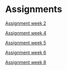 # Assignments

[Assignment week 2](https://github.com/Marijekok/Assignments/blob/master/Assignment_week_2%2B(1).ipynb)

[Assignment week 4](https://github.com/Marijekok/Assignments/blob/master/Assignment_week_4%2B(1).ipynb)

[Assignment week 5](https://github.com/Marijekok/Assignments/blob/master/Assignment_week_5.ipynb)

[Assignment week 6](https://github.com/Marijekok/Assignments/blob/master/assignment4%20(2).ipynb)

[Assignment week 8](https://github.com/Marijekok/Assignments/blob/master/assignment5%20(1).ipynb)
